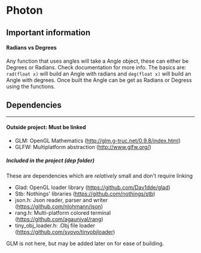 # Photon

## Important information

#### Radians vs Degrees
Any function that uses angles will take a Angle object, these can either be Degrees or Radians.
Check documentation for more info.
The basics are: ``rad(float x)`` will build an Angle with radians and ``deg(float x)`` will build an Angle with degrees.
Once built the Angle can be get as Radians or Degress using the functions.

## Dependencies
----

#### Outside project: Must be linked

- GLM: OpenGL Mathematics (http://glm.g-truc.net/0.9.8/index.html)
- GLFW: Multiplatform abstraction (http://www.glfw.org/)


##### Included in the project (dep folder)
These are dependencies which are *relatively* small and don't require linking


- Glad: OpenGL loader library (https://github.com/Dav1dde/glad)
- Stb: Nothings' libraries (https://github.com/nothings/stb)
- json.h: Json reader, parser and writer (https://github.com/nlohmann/json)
- rang.h: Multi-platform colored terminal (https://github.com/agauniyal/rang)
- tiny_obj_loader.h: .Obj file loader (https://github.com/syoyo/tinyobjloader)


GLM is not here, but may be added later on for ease of building.
